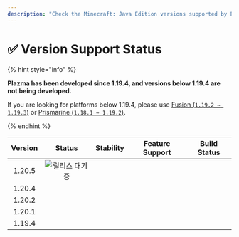 ```yaml
---
description: "Check the Minecraft: Java Edition versions supported by Plazma."
---
```


# ✅ Version Support Status

{% hint style="info" %}

**Plazma has been developed since 1.19.4, and versions below 1.19.4 are not being developed.**

If you are looking for platforms below 1.19.4, please use [Fusion (`1.19.2 ~ 1.19.3`)](https://github.com/RuinedTechnologyUnify/Fusion) or [Prismarine (`1.18.1 ~ 1.19.2`)](https://github.com/PrismarineTeam/Prismarine).

{% endhint %}

[wait]: https://img.shields.io/badge/릴리스%20대기중-gray?style=for-the-badge

| Version |                                                  Status                                                 |                                                    Stability                                                   |                                                 Feature Support                                                |                                                                                Build Status                                                                               |
| :-----: | :-----------------------------------------------------------------------------------------------------: | :------------------------------------------------------------------------------------------------------------: | :------------------------------------------------------------------------------------------------------------: | :-----------------------------------------------------------------------------------------------------------------------------------------------------------------------: |
|  1.20.5 |                                             ![릴리스 대기중][wait]                                            | <img src="https://img.shields.io/badge/No%20Information-gray?style=for-the-badge" alt="" data-size="original"> | <img src="https://img.shields.io/badge/No%20Information-gray?style=for-the-badge" alt="" data-size="original"> |                               <img src="https://img.shields.io/badge/No%20Information-gray?style=for-the-badge" alt="" data-size="original">                              |
|  1.20.4 | <img src="https://img.shields.io/badge/ACTIVE-success?style=for-the-badge" alt="" data-size="original"> |       <img src="https://img.shields.io/badge/Good-blue?style=for-the-badge" alt="" data-size="original">       |      <img src="https://img.shields.io/badge/100%25-blue?style=for-the-badge" alt="" data-size="original">      | <img src="https://img.shields.io/github/actions/workflow/status/PlazmaMC/Plazma/release.yml?style=for-the-badge&label=%20&branch=ver/1.20.4" alt="" data-size="original"> |
|  1.20.2 |  <img src="https://img.shields.io/badge/MAINTAIN-blue?style=for-the-badge" alt="" data-size="original"> |       <img src="https://img.shields.io/badge/Good-blue?style=for-the-badge" alt="" data-size="original">       |      <img src="https://img.shields.io/badge/100%25-blue?style=for-the-badge" alt="" data-size="original">      | <img src="https://img.shields.io/github/actions/workflow/status/PlazmaMC/Plazma/release.yml?style=for-the-badge&label=%20&branch=ver/1.20.2" alt="" data-size="original"> |
|  1.20.1 |   <img src="https://img.shields.io/badge/Normal-red?style=for-the-badge" alt="" data-size="original">   |       <img src="https://img.shields.io/badge/Good-blue?style=for-the-badge" alt="" data-size="original">       |      <img src="https://img.shields.io/badge/100%25-blue?style=for-the-badge" alt="" data-size="original">      |                               <img src="https://img.shields.io/badge/No%20Information-gray?style=for-the-badge" alt="" data-size="original">                              |
|  1.19.4 |   <img src="https://img.shields.io/badge/Normal-red?style=for-the-badge" alt="" data-size="original">   |       <img src="https://img.shields.io/badge/Good-blue?style=for-the-badge" alt="" data-size="original">       |      <img src="https://img.shields.io/badge/100%25-blue?style=for-the-badge" alt="" data-size="original">      |                               <img src="https://img.shields.io/badge/No%20Information-gray?style=for-the-badge" alt="" data-size="original">                              |
